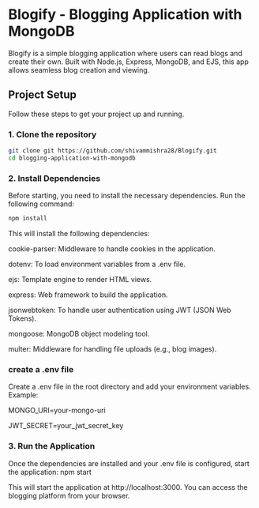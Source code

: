 # Blogify - Blogging Application with MongoDB

Blogify is a simple blogging application where users can read blogs and create their own. Built with Node.js, Express, MongoDB, and EJS, this app allows seamless blog creation and viewing.

## Project Setup

Follow these steps to get your project up and running.

### 1. Clone the repository

```bash
git clone git https://github.com/shivammishra28/Blogify.git
cd blogging-application-with-mongodb
```

 ### 2. Install Dependencies
Before starting, you need to install the necessary dependencies. Run the following command:
```bash
npm install
```

This will install the following dependencies:

cookie-parser: Middleware to handle cookies in the application.

dotenv: To load environment variables from a .env file.

ejs: Template engine to render HTML views.

express: Web framework to build the application.

jsonwebtoken: To handle user authentication using JWT (JSON Web Tokens).

mongoose: MongoDB object modeling tool.

multer: Middleware for handling file uploads (e.g., blog images).

### create a .env file
Create a .env file in the root directory and add your environment variables. Example:

MONGO_URI=your-mongo-uri

JWT_SECRET=your_jwt_secret_key

### 3. Run the Application
Once the dependencies are installed and your .env file is configured, start the application:
npm start

This will start the application at http://localhost:3000. You can access the blogging platform from your browser.
